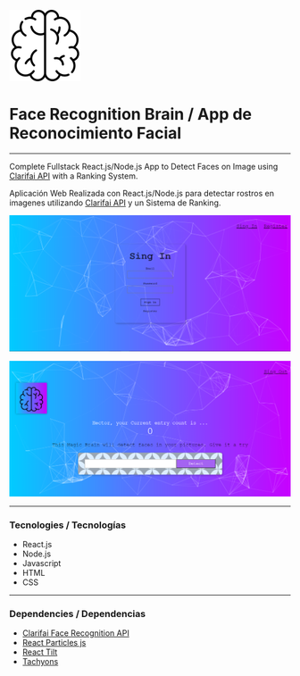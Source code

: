 ![alt text](https://github.com/hecgzz/face-recognition/blob/main/public/brain.png "brain-logo")
# Face Recognition Brain / App de Reconocimiento Facial
---

Complete Fullstack React.js/Node.js App to Detect Faces on Image using [Clarifai API](https://www.clarifai.com/use-cases/facial-recognition) with a Ranking System.

Aplicación Web Realizada con React.js/Node.js para detectar rostros en imagenes utilizando [Clarifai API](https://www.clarifai.com/use-cases/facial-recognition) y un Sistema de Ranking.


![alt text](https://github.com/hecgzz/face-recognition/blob/main/public/Screen1.png "login-page")

![alt text](https://github.com/hecgzz/face-recognition/blob/main/public/Screen2.png "main-page")


---
### Tecnologies / Tecnologías
+ React.js
+ Node.js
+ Javascript
+ HTML
+ CSS
---
### Dependencies / Dependencias
+ [Clarifai Face Recognition API](https://www.clarifai.com/use-cases/facial-recognition)
+ [React Particles js](https://www.npmjs.com/package/react-particles-js)
+ [React Tilt](https://www.npmjs.com/package/react-tilt)
+ [Tachyons](https://www.npmjs.com/package/react-tilt)